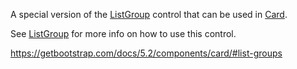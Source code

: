 A special version of the [ListGroup](~/controls/bootstrap5/ListGroup) control that can be used in [Card](~/controls/bootstrap5/Card).

See [ListGroup](~/controls/bootstrap5/ListGroup) for more info on how to use this control.

<https://getbootstrap.com/docs/5.2/components/card/#list-groups>
